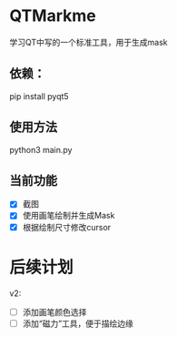 # QTMarkme
学习QT中写的一个标准工具，用于生成mask

## 依赖：
pip install pyqt5

## 使用方法
python3 main.py

## 当前功能
+ [x] 截图
+ [x] 使用画笔绘制并生成Mask
+ [x] 根据绘制尺寸修改cursor 

# 后续计划
v2:  
+ [ ] 添加画笔颜色选择
+ [ ] 添加“磁力”工具，便于描绘边缘
